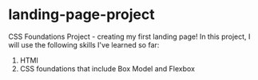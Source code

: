 # landing-page-project

CSS Foundations Project - creating my first landing page!
In this project, I will use the following skills I've learned so far:

1. HTMl
2. CSS foundations that include Box Model and Flexbox
